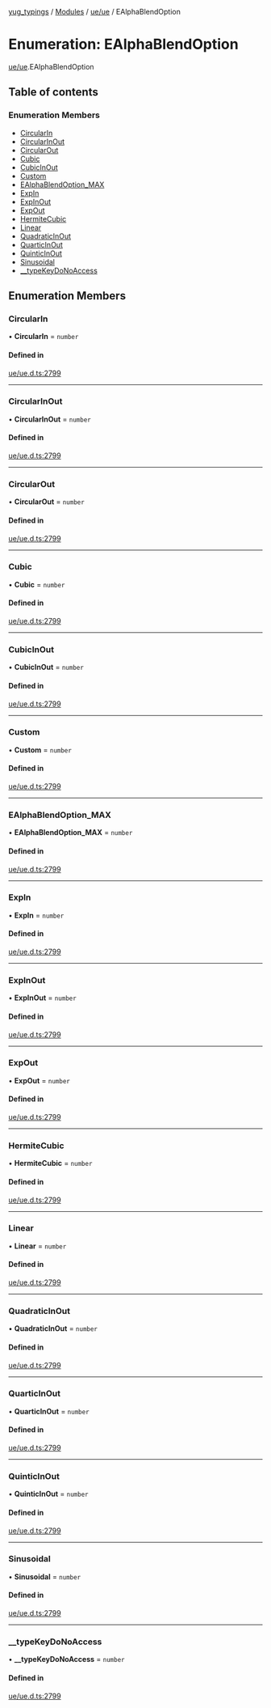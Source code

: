 [yug_typings](../README.md) / [Modules](../modules.md) / [ue/ue](../modules/ue_ue.md) / EAlphaBlendOption

# Enumeration: EAlphaBlendOption

[ue/ue](../modules/ue_ue.md).EAlphaBlendOption

## Table of contents

### Enumeration Members

- [CircularIn](ue_ue.EAlphaBlendOption.md#circularin)
- [CircularInOut](ue_ue.EAlphaBlendOption.md#circularinout)
- [CircularOut](ue_ue.EAlphaBlendOption.md#circularout)
- [Cubic](ue_ue.EAlphaBlendOption.md#cubic)
- [CubicInOut](ue_ue.EAlphaBlendOption.md#cubicinout)
- [Custom](ue_ue.EAlphaBlendOption.md#custom)
- [EAlphaBlendOption\_MAX](ue_ue.EAlphaBlendOption.md#ealphablendoption_max)
- [ExpIn](ue_ue.EAlphaBlendOption.md#expin)
- [ExpInOut](ue_ue.EAlphaBlendOption.md#expinout)
- [ExpOut](ue_ue.EAlphaBlendOption.md#expout)
- [HermiteCubic](ue_ue.EAlphaBlendOption.md#hermitecubic)
- [Linear](ue_ue.EAlphaBlendOption.md#linear)
- [QuadraticInOut](ue_ue.EAlphaBlendOption.md#quadraticinout)
- [QuarticInOut](ue_ue.EAlphaBlendOption.md#quarticinout)
- [QuinticInOut](ue_ue.EAlphaBlendOption.md#quinticinout)
- [Sinusoidal](ue_ue.EAlphaBlendOption.md#sinusoidal)
- [\_\_typeKeyDoNoAccess](ue_ue.EAlphaBlendOption.md#__typekeydonoaccess)

## Enumeration Members

### CircularIn

• **CircularIn** = `number`

#### Defined in

[ue/ue.d.ts:2799](https://github.com/YugMetaverse/yug_typings/blob/b7d9b19/ue/ue.d.ts#L2799)

___

### CircularInOut

• **CircularInOut** = `number`

#### Defined in

[ue/ue.d.ts:2799](https://github.com/YugMetaverse/yug_typings/blob/b7d9b19/ue/ue.d.ts#L2799)

___

### CircularOut

• **CircularOut** = `number`

#### Defined in

[ue/ue.d.ts:2799](https://github.com/YugMetaverse/yug_typings/blob/b7d9b19/ue/ue.d.ts#L2799)

___

### Cubic

• **Cubic** = `number`

#### Defined in

[ue/ue.d.ts:2799](https://github.com/YugMetaverse/yug_typings/blob/b7d9b19/ue/ue.d.ts#L2799)

___

### CubicInOut

• **CubicInOut** = `number`

#### Defined in

[ue/ue.d.ts:2799](https://github.com/YugMetaverse/yug_typings/blob/b7d9b19/ue/ue.d.ts#L2799)

___

### Custom

• **Custom** = `number`

#### Defined in

[ue/ue.d.ts:2799](https://github.com/YugMetaverse/yug_typings/blob/b7d9b19/ue/ue.d.ts#L2799)

___

### EAlphaBlendOption\_MAX

• **EAlphaBlendOption\_MAX** = `number`

#### Defined in

[ue/ue.d.ts:2799](https://github.com/YugMetaverse/yug_typings/blob/b7d9b19/ue/ue.d.ts#L2799)

___

### ExpIn

• **ExpIn** = `number`

#### Defined in

[ue/ue.d.ts:2799](https://github.com/YugMetaverse/yug_typings/blob/b7d9b19/ue/ue.d.ts#L2799)

___

### ExpInOut

• **ExpInOut** = `number`

#### Defined in

[ue/ue.d.ts:2799](https://github.com/YugMetaverse/yug_typings/blob/b7d9b19/ue/ue.d.ts#L2799)

___

### ExpOut

• **ExpOut** = `number`

#### Defined in

[ue/ue.d.ts:2799](https://github.com/YugMetaverse/yug_typings/blob/b7d9b19/ue/ue.d.ts#L2799)

___

### HermiteCubic

• **HermiteCubic** = `number`

#### Defined in

[ue/ue.d.ts:2799](https://github.com/YugMetaverse/yug_typings/blob/b7d9b19/ue/ue.d.ts#L2799)

___

### Linear

• **Linear** = `number`

#### Defined in

[ue/ue.d.ts:2799](https://github.com/YugMetaverse/yug_typings/blob/b7d9b19/ue/ue.d.ts#L2799)

___

### QuadraticInOut

• **QuadraticInOut** = `number`

#### Defined in

[ue/ue.d.ts:2799](https://github.com/YugMetaverse/yug_typings/blob/b7d9b19/ue/ue.d.ts#L2799)

___

### QuarticInOut

• **QuarticInOut** = `number`

#### Defined in

[ue/ue.d.ts:2799](https://github.com/YugMetaverse/yug_typings/blob/b7d9b19/ue/ue.d.ts#L2799)

___

### QuinticInOut

• **QuinticInOut** = `number`

#### Defined in

[ue/ue.d.ts:2799](https://github.com/YugMetaverse/yug_typings/blob/b7d9b19/ue/ue.d.ts#L2799)

___

### Sinusoidal

• **Sinusoidal** = `number`

#### Defined in

[ue/ue.d.ts:2799](https://github.com/YugMetaverse/yug_typings/blob/b7d9b19/ue/ue.d.ts#L2799)

___

### \_\_typeKeyDoNoAccess

• **\_\_typeKeyDoNoAccess** = `number`

#### Defined in

[ue/ue.d.ts:2799](https://github.com/YugMetaverse/yug_typings/blob/b7d9b19/ue/ue.d.ts#L2799)
